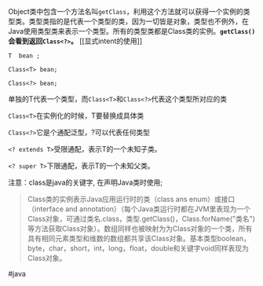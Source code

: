 Object类中包含一个方法名叫`getClass`，利用这个方法就可以获得一个实例的类型类。类型类指的是代表一个类型的类，因为一切皆是对象，类型也不例外，在Java使用类型类来表示一个类型。所有的类型类都是Class类的实例。**`getClass()`会看到返回`Class<?>`。**
[[显式intent的使用]]

`T  bean ;`

`Class<T> bean;`

`Class<?> bean;`

单独的T代表一个类型，而`Class<T>`和`Class<?>`代表这个类型所对应的类

`Class<T>`在实例化的时候，T要替换成具体类

`Class<?>`它是个通配泛型，?可以代表任何类型   

`<? extends T>`受限通配，表示T的一个未知子类。

`<? super T>`下限通配，表示T的一个未知父类。


注意：class是java的关键字, 在声明Java类时使用;

> Class类的实例表示Java应用运行时的类（class ans enum）或接口（interface and annotation）（每个Java类运行时都在JVM里表现为一个Class对象，可通过类名.class，类型.getClass()，Class.forName("类名")等方法获取Class对象）。数组同样也被映射为为Class对象的一个类，所有具有相同元素类型和维数的数组都共享该Class对象。基本类型boolean，byte，char，short，int，long，float，double和关键字void同样表现为Class对象。




#java